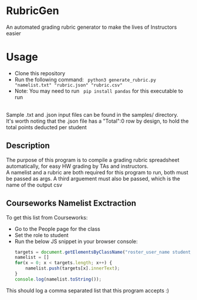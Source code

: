 # RubricGen
An automated grading rubric generator to make the lives of Instructors easier

# Usage
- Clone this repository
- Run the following command: ```
python3 generate_rubric.py "namelist.txt" "rubric.json" "rubric.csv"```
- Note: You may need to run ``` pip install pandas``` for this executable to run
<br>
Sample .txt and .json input files can be found in the samples/ directory. <br>
It's worth noting that the .json file has a "Total":0 row by design, to hold the total points deducted per student <br>

## Description
The purpose of this program is to compile a grading rubric spreadsheet automatically, for easy HW grading by TAs and instructors. <br>
A namelist and a rubric are both required for this program to run, both must be passed as args. A third arguement must also be passed,
which is the name of the output csv

## Courseworks Namelist Exctraction

To get this list from Courseworks: <br>
- Go to the People page for the class <br>
- Set the role to student <br>
- Run the below JS snippet in your browser console: <br>
	```javascript
	targets = document.getElementsByClassName("roster_user_name student_context_card_trigger");
	namelist = []
	for(x = 0; x < targets.length; x++) {
		namelist.push(targets[x].innerText);
	}
	console.log(namelist.toString());
	```
This should log a comma separated list that this program accepts :)

